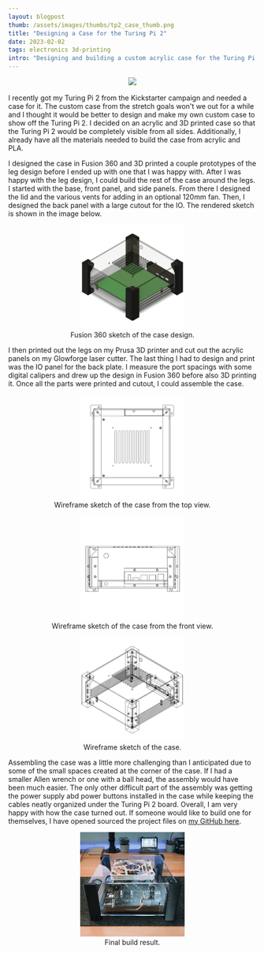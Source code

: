 ```yaml
---
layout: blogpost
thumb: /assets/images/thumbs/tp2_case_thumb.png
title: "Designing a Case for the Turing Pi 2"
date: 2023-02-02
tags: electronics 3d-printing
intro: "Designing and building a custom acrylic case for the Turing Pi 2."
---
```


<p align="center">
  <img height="300" src="/assets/images/blogs/tp2_final_build.gif">
</p>

I recently got my Turing Pi 2 from the Kickstarter campaign and needed a case for it. The custom case from the stretch goals won't we out for a while and I thought it would be better to design and make my own custom case to show off the Turing Pi 2. I decided on an acrylic and 3D printed case so that the Turing Pi 2 would be completely visible from all sides. Additionally, I already have all the materials needed to build the case from acrylic and PLA.

I designed the case in Fusion 360 and 3D printed a couple prototypes of the leg design before I ended up with one that I was happy with. After I was happy with the leg design, I could build the rest of the case around the legs. I started with the base, front panel, and side panels. From there I designed the lid and the various vents for adding in an optional 120mm fan. Then, I designed the back panel with a large cutout for the IO. The rendered sketch is shown in the image below.

<div align="center">
<figure>
<img src="/assets/images/blogs/tp2_fusion_sketch_45.png" alt="Fusion 360 sketch" style="width:50%">
<figcaption>Fusion 360 sketch of the case design.</figcaption>
</figure>
</div>

I then printed out the legs on my Prusa 3D printer and cut out the acrylic panels on my Glowforge laser cutter. The last thing I had to design and print was the IO panel for the back plate. I measure the port spacings with some digital calipers and drew up the design in Fusion 360 before also 3D printing it. Once all the parts were printed and cutout, I could assemble the case.

<div align="center">
<figure>
<img src="/assets/images/blogs/tp2_fusion_wire_top.png" alt="Fusion 360 sketch" style="width:50%">
<figcaption>Wireframe sketch of the case from the top view.</figcaption>
</figure>
<figure>
<img src="/assets/images/blogs/tp2_fusion_wire_front.png" alt="Fusion 360 sketch" style="width:50%">
<figcaption>Wireframe sketch of the case from the front view.</figcaption>
</figure>
<figure>
<img src="/assets/images/blogs/tp2_fusion_wire_45.png" alt="Fusion 360 sketch" style="width:50%">
<figcaption>Wireframe sketch of the case.</figcaption>
</figure>
</div>

Assembling the case was a little more challenging than I anticipated due to some of the small spaces created at the corner of the case. If I had a smaller Allen wrench or one with a ball head, the assembly would have been much easier. The only other difficult part of the assembly was getting the power supply abd power buttons installed in the case while keeping the cables neatly organized under the Turing Pi 2 board. Overall, I am very happy with how the case turned out. If someone would like to build one for themselves, I have opened sourced the project files on <a href="https://github.com/michaelriedl/Turing-Pi-2-Case" target="_blank">my GitHub here</a>.

<div align="center">
<figure>
<img src="/assets/images/blogs/tp2_final.png" alt="Final build" style="width:50%">
<figcaption>Final build result.</figcaption>
</figure>
</div>